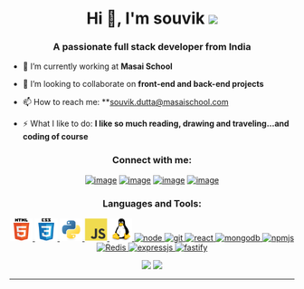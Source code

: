 <!---
souvik666/souvik666 is a ✨ special ✨ repository because its `README.md` (this file) appears on your GitHub profile.
You can click the Preview link to take a look at your changes.
--->


<h1 align="center">Hi 👋, I'm souvik <img height="40" src="https://emoji.gg/assets/emoji/7333-parrotdance.gif"></h1>
<h3 align="center">A passionate full stack developer from India</h3>

- 🔭 I’m currently working at **Masai School**

- 👯 I’m looking to collaborate on **front-end and back-end projects**

- 📫 How to reach me: **souvik.dutta@masaischool.com

- ⚡ What I like to do: **I like so much reading, drawing and traveling...and coding of course**

<h3 align="center">Connect with me:</h3>
<div align="center">

[![image](https://img.shields.io/badge/LinkedIn-0077B5?style=for-the-badge&logo=linkedin&logoColor=white)](https://www.linkedin.com/in/souvik-dutta-0913631a1/)
[![image](https://img.shields.io/badge/Instagram-E4405F?style=for-the-badge&logo=instagram&logoColor=white)](https://www.instagram.com/)
[![image](https://img.shields.io/badge/Twitter-1DA1F2?style=for-the-badge&logo=twitter&logoColor=white)](https://twitter.com/)
[![image](https://img.shields.io/badge/Gmail-D14836?style=for-the-badge&logo=gmail&logoColor=white)](mailto:souvikdutta8889@gmail.com)
  
</div>
<h3 align="center">Languages and Tools:</h3>

<p align="center"> 
  <a href="https://www.w3.org/html/" target="_blank"> 
    <img src="https://raw.githubusercontent.com/devicons/devicon/master/icons/html5/html5-original-wordmark.svg" alt="html5" width="40" height="40"/> 
  </a>
  <a href="https://www.w3schools.com/css/" target="_blank"> 
    <img src="https://raw.githubusercontent.com/devicons/devicon/master/icons/css3/css3-original-wordmark.svg" alt="css3" width="40" height="40"/> 
  </a> 
  <a href="https://www.python.org" target="_blank"> 
    <img src="https://raw.githubusercontent.com/devicons/devicon/master/icons/python/python-original.svg" alt="python" width="40" height="40"/> 
  </a>  
  <a href="https://developer.mozilla.org/en-US/docs/Web/JavaScript" target="_blank"> 
    <img src="https://raw.githubusercontent.com/devicons/devicon/master/icons/javascript/javascript-original.svg" alt="javascript" width="40" height="40"/> 
  </a> 
  <a href="https://www.linux.org/" target="_blank"> 
    <img src="https://raw.githubusercontent.com/devicons/devicon/master/icons/linux/linux-original.svg" alt="linux" width="40" height="40"/> 
  </a> 
  <a href="https://git-scm.com/" target="_blank"> 
    <img src="https://www.vectorlogo.zone/logos/git-scm/git-scm-icon.svg" alt="node" width="40" height="40"/> 
  </a>
<a href="https://nodejs.org/en/" target="_blank"> 
    <img src="https://nodejs.org/static/images/logo.svg" alt="git" width="40" height="40"/> 
  </a>

<a href="https://reactjs.org/" target="_blank"> 
    <img src="https://camo.githubusercontent.com/48d099290b4cb2d7937bcd96e8497cf1845b54a810a6432c70cf944b60b40c77/68747470733a2f2f7261776769742e636f6d2f676f72616e67616a69632f72656163742d69636f6e732f6d61737465722f72656163742d69636f6e732e737667" alt="react" width="40" height="40"/> 
  </a>
  
  <a href="https://www.mongodb.com/" target="_blank"> 
    <img src="https://upload.wikimedia.org/wikipedia/commons/thumb/f/f9/Antu_mongodb.svg/512px-Antu_mongodb.svg.png" alt="mongodb" width="40" height="40"/> 
  </a>
  
  
  
  
  <a href="https://www.npmjs.com/" target="_blank"> 
    <img src="https://cdn.freebiesupply.com/logos/thumbs/2x/npm-logo.png" alt="npmjs" width="40" height="40"/> 
  </a>

  
  <a href="https://redis.io/" target="_blank"> 
    <img src="https://download.logo.wine/logo/Redis/Redis-Logo.wine.png" alt="Redis" width="40" height="40"/> 
  </a>

  
  <a href="https://expressjs.com/" target="_blank"> 
    <img src="https://www.nextontop.com/assets/img/services/web/expressjs.svg" alt="expressjs" width="40" height="40"/> 
  </a>

  <a href="https://www.fastify.io/" target="_blank"> 
    <img src="https://plugins.jetbrains.com/files/13801/132640/icon/pluginIcon.svg" alt="fastify" width="40" height="40"/> 
  </a>
  
</p>

<p align= "center">
  <img height= "150" src="https://github-readme-stats.vercel.app/api?username=souvik666&theme=react&show_icons=true&include_all_commits=true" />
  <img height= "150" src="https://github-readme-stats.vercel.app/api/top-langs/?username=souvik666&theme=react&layout=compact" />
</p>

------

